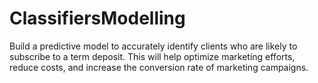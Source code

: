 # ClassifiersModelling
Build a predictive model to accurately identify clients who are likely to subscribe to a term deposit. This will help optimize marketing efforts, reduce costs, and increase the conversion rate of marketing campaigns.
